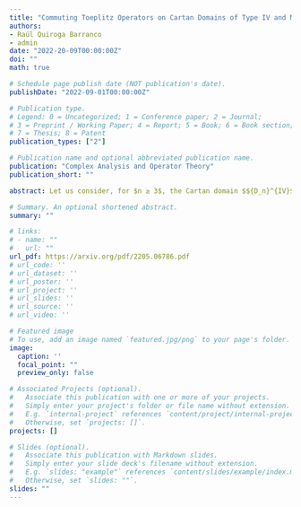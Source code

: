 ```yaml
---
title: "Commuting Toeplitz Operators on Cartan Domains of Type IV and Moment Maps"
authors:
- Raúl Quiroga Barranco
- admin
date: "2022-20-09T00:00:00Z"
doi: ""
math: true

# Schedule page publish date (NOT publication's date).
publishDate: "2022-09-01T00:00:00Z"

# Publication type.
# Legend: 0 = Uncategorized; 1 = Conference paper; 2 = Journal;
# 3 = Preprint / Working Paper; 4 = Report; 5 = Book; 6 = Book section;
# 7 = Thesis; 8 = Patent
publication_types: ["2"]

# Publication name and optional abbreviated publication name.
publication: "Complex Analysis and Operator Theory"
publication_short: ""

abstract: Let us consider, for $n ≥ 3$, the Cartan domain $${D_n}^{IV}$$ of type IV. On The Weighted Bergman Spaces $A^2_\Lamda(D^{Iv}_N)$ We Study The Problem Of The Existence Of Commutative $C^*$-Algebras Generated By Toeplitz Operators With Special Symbols. We Focus On The Subgroup $So(N) \Times So(2)$ Of Biholomorphisms Of $D^{Iv}_N$ That Fix The Origin. The $So(N) \Times So(2)$-Invariant Symbols Yield Toeplitz Operators That Generate Commutative $C^*$-Algebras, But Commutativity Is Lost When We Consider Symbols Invariant Under A Maximal Torus Or Under $So(2)$. We Compute The Moment Map $\Mu^{So(2)}$ For The $So(2)$-Action On $D^{Iv}_N$ Considered As A Symplectic Manifold For The Bergman Metric. We Prove That The Space Of Symbols Of The Form $A = F \Circ \Mu^{So(2)}, Denoted By $L^{\Infty}(D^{Iv}_N)^{Mu^{So(2)}}$, Yield Toeplitz Operators That Generate Commutative $C*$-Algebras. Spectral Integral Formulas For These Toeplitz Operators Are Also Obtained.

# Summary. An optional shortened abstract.
summary: ""

# links:
# - name: ""
#   url: ""
url_pdf: https://arxiv.org/pdf/2205.06786.pdf
# url_code: ''
# url_dataset: ''
# url_poster: ''
# url_project: ''
# url_slides: ''
# url_source: ''
# url_video: ''

# Featured image
# To use, add an image named `featured.jpg/png` to your page's folder. 
image:
  caption: ''
  focal_point: ""
  preview_only: false

# Associated Projects (optional).
#   Associate this publication with one or more of your projects.
#   Simply enter your project's folder or file name without extension.
#   E.g. `internal-project` references `content/project/internal-project/index.md`.
#   Otherwise, set `projects: []`.
projects: []

# Slides (optional).
#   Associate this publication with Markdown slides.
#   Simply enter your slide deck's filename without extension.
#   E.g. `slides: "example"` references `content/slides/example/index.md`.
#   Otherwise, set `slides: ""`.
slides: ""
---
```

